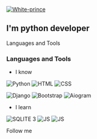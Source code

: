 [![White-prince](https://github.com/White-prince/White-prince/blob/main/assets/logogitorgb0.png)](https://white-prince.github.io/Homepage/)

 ## I'm python developer
 
 Languages and Tools

 ### Languages and Tools

 - I know

  ![Python](https://img.shields.io/badge/-Python-AFEEEE?style=for-the-badge&logo=Python)
  ![HTML](https://img.shields.io/badge/-HTML-FF7F50?style=for-the-badge&logo=HTML5)
  ![CSS](https://img.shields.io/badge/-CSS-7B68EE?style=for-the-badge&logo=CSS3)

  ![Django](https://img.shields.io/badge/-Django-2E8B57?style=for-the-badge&logo=Django)
  ![Bootstrap](https://img.shields.io/badge/-Bootstrap-483D8B?style=for-the-badge&logo=Bootstrap)
  ![Aiogram](https://img.shields.io/badge/-aiogram-7B68EE?style=for-the-badge&logo=Aiogram)

 - I learn

  ![SQLITE 3](https://img.shields.io/badge/-SQLITE3-131313?style=for-the-badge&logo=SQLITE)
  ![JS](https://img.shields.io/badge/-JS-DAA520?style=for-the-badge&logo=JavaScript)
  ![JS](https://img.shields.io/badge/-Scipy-87CEEB?style=for-the-badge&logo=Scipy)

 Follow me

